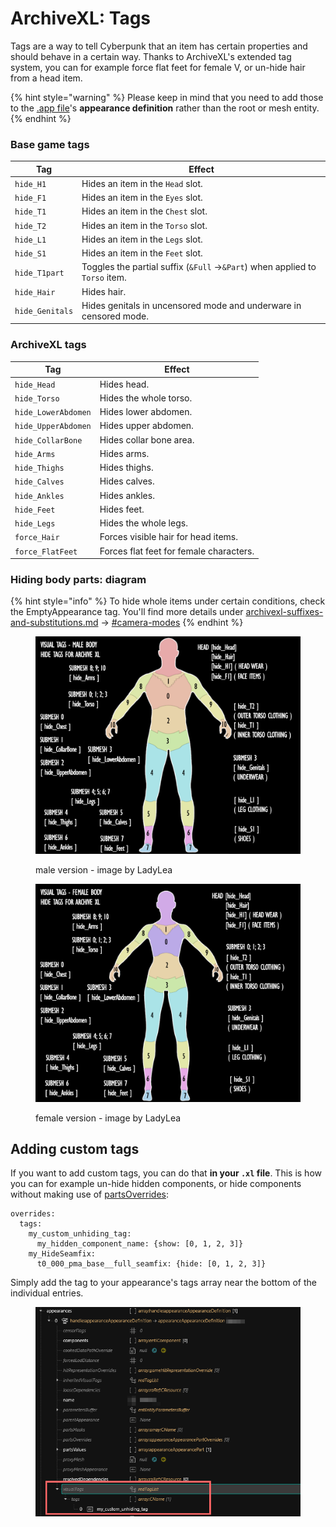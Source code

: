 # ArchiveXL: Tags

Tags are a way to tell Cyberpunk that an item has certain properties and should behave in a certain way. Thanks to ArchiveXL's extended tag system, you can for example force flat feet for female V, or un-hide hair from a head item.

{% hint style="warning" %}
Please keep in mind that you need to add those to the [.app file](../../files-and-what-they-do/appearance-.app-files.md)'s **appearance definition** rather than the root or mesh entity.&#x20;
{% endhint %}

### Base game tags

| Tag             | Effect                                                                      |
| --------------- | --------------------------------------------------------------------------- |
| `hide_H1`       | Hides an item in the `Head` slot.                                           |
| `hide_F1`       | Hides an item in the `Eyes` slot.                                           |
| `hide_T1`       | Hides an item in the `Chest` slot.                                          |
| `hide_T2`       | Hides an item in the `Torso` slot.                                          |
| `hide_L1`       | Hides an item in the `Legs` slot.                                           |
| `hide_S1`       | Hides an item in the `Feet` slot.                                           |
| `hide_T1part`   | Toggles the partial suffix (`&Full` →`&Part`) when applied to `Torso` item. |
| `hide_Hair`     | Hides hair.                                                                 |
| `hide_Genitals` | Hides genitals in uncensored mode and underware in censored mode.           |

### ArchiveXL tags

| Tag                 | Effect                                  |
| ------------------- | --------------------------------------- |
| `hide_Head`         | Hides head.                             |
| `hide_Torso`        | Hides the whole torso.                  |
| `hide_LowerAbdomen` | Hides lower abdomen.                    |
| `hide_UpperAbdomen` | Hides upper abdomen.                    |
| `hide_CollarBone`   | Hides collar bone area.                 |
| `hide_Arms`         | Hides arms.                             |
| `hide_Thighs`       | Hides thighs.                           |
| `hide_Calves`       | Hides calves.                           |
| `hide_Ankles`       | Hides ankles.                           |
| `hide_Feet`         | Hides feet.                             |
| `hide_Legs`         | Hides the whole legs.                   |
| `force_Hair`        | Forces visible hair for head items.     |
| `force_FlatFeet`    | Forces flat feet for female characters. |

### Hiding body parts: diagram



{% hint style="info" %}
To hide whole items under certain conditions, check the EmptyAppearance tag. You'll find more details under [archivexl-suffixes-and-substitutions.md](archivexl-suffixes-and-substitutions.md "mention") -> [#camera-modes](archivexl-suffixes-and-substitutions.md#camera-modes "mention")
{% endhint %}

<div>

<figure><img src="../../../.gitbook/assets/archiveXl_bodyparts_cheatsheet_ref_ladylea_mV.png" alt=""><figcaption><p>male version - image by LadyLea</p></figcaption></figure>

 

<figure><img src="../../../.gitbook/assets/archiveXl_bodyparts_cheatsheet_ref_ladylea_fV.png" alt=""><figcaption><p>female version - image by LadyLea</p></figcaption></figure>

</div>

## Adding custom tags

If you want to add custom tags, you can do that **in your `.xl` file**. This is how you can for example un-hide hidden components, or hide components without making use of [partsOverrides](../../files-and-what-they-do/appearance-.app-files.md#partsoverrides):

```
overrides:
  tags:
    my_custom_unhiding_tag:
      my_hidden_component_name: {show: [0, 1, 2, 3]}
    my_HideSeamfix:
      t0_000_pma_base__full_seamfix: {hide: [0, 1, 2, 3]}
```

Simply add the tag to your appearance's tags array near the bottom of the individual entries.

<figure><img src="../../../.gitbook/assets/hiding_custom_tags.png" alt=""><figcaption></figcaption></figure>
